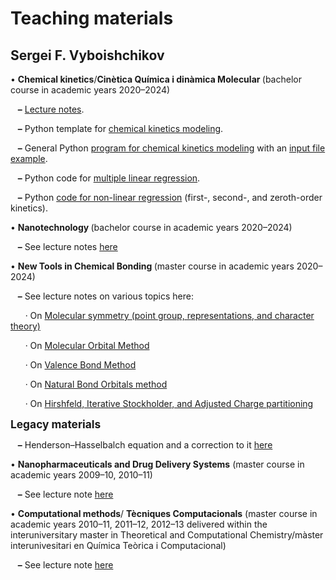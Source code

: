 # Teaching materials
## Sergei F. Vyboishchikov

<p>&bull;&nbsp;<b>Chemical kinetics</b>/<b>Cin&egrave;tica Qu&iacute;mica i din&agravemica Molecular </b>(bachelor course in academic years 2020&ndash;2024)</p>
<p>&nbsp;&nbsp; <b>&ndash;</b> <a href="http://github.com/vyboishchikov/Teaching_Materials/blob/KINETICS/Lecture-Notes.pdf">Lecture notes</a>.</p>
<p>&nbsp;&nbsp; <b>&ndash;</b> Python template for <a href="http://github.com/vyboishchikov/Teaching_Materials/blob/KINETICS/Modeling.py">chemical kinetics modeling</a>.
<p>&nbsp;&nbsp; <b>&ndash;</b> General Python <a href="http://github.com/vyboishchikov/Teaching_Materials/blob/KINETICS/Kinetics.py">program for chemical kinetics modeling</a> with an <a href="http://github.com/vyboishchikov/Teaching_Materials/blob/KINETICS/input.inp">input file example</a>.
</p><p>&nbsp;&nbsp; <b>&ndash;</b> Python code for <a href="http://github.com/vyboishchikov/Teaching_Materials/blob/KINETICS/multilinear-regression.py">multiple linear regression</a>.</p>
</p><p>&nbsp;&nbsp; <b>&ndash;</b> Python <a href="http://github.com/vyboishchikov/Teaching_Materials/blob/KINETICS/Non-Linear-regression.py">code for non-linear regression</a> (first-, second-, and zeroth-order kinetics).</p>
<p>&bull;&nbsp;<b>Nanotechnology </b>(bachelor course in academic years 2020&ndash;2024)</p>
<p>&nbsp;&nbsp; <b>&ndash;</b> See lecture notes <a href="http://github.com/vyboishchikov/Teaching_Materials/blob/NANOTECHNOLOGY/Nano-lectures.pdf">here</a></p>
<p>&bull;&nbsp;<b>New Tools in Chemical Bonding </b>(master course in academic years 2020&ndash;2024)</p>
<p>&nbsp;&nbsp; <b>&ndash;</b> See lecture notes on various topics here:</p>
<p>&nbsp;&nbsp;&nbsp;&nbsp;&nbsp; &middot; On <a href="http://github.com/vyboishchikov/Teaching_Materials/blob/NEW-TOOLS/Symmetry.pdf">Molecular symmetry (point group, representations, and character theory)</a></p>
<p>&nbsp;&nbsp;&nbsp;&nbsp;&nbsp; &middot; On <a href="http://github.com/vyboishchikov/Teaching_Materials/blob/NEW-TOOLS/MO.pdf">Molecular Orbital Method</a></p>
<p>&nbsp;&nbsp;&nbsp;&nbsp;&nbsp; &middot; On <a href="http://github.com/vyboishchikov/Teaching_Materials/blob/NEW-TOOLS/VB.pdf">Valence Bond Method</a></p>
<p>&nbsp;&nbsp;&nbsp;&nbsp;&nbsp; &middot; On <a href="http://github.com/vyboishchikov/Teaching_Materials/blob/NEW-TOOLS/NBO.pdf">Natural Bond Orbitals method</a></p>
<p>&nbsp;&nbsp;&nbsp;&nbsp;&nbsp; &middot; On <a href="http://github.com/vyboishchikov/Teaching_Materials/blob/NEW-TOOLS/HirshfeldACP.pdf">Hirshfeld, Iterative Stockholder, and Adjusted Charge partitioning</a></p>
<p><b><span style='font-size:13pt'>Legacy materials</span></b></p>
<p>&nbsp;&nbsp; <b>&ndash;</b> Henderson&ndash;Hasselbalch equation and a correction to it <a href="http://github.com/vyboishchikov/Teaching_Materials/blob/QUIMICA/Henderson-Hasselbalch.pdf">here</a></p>
<p>&bull;&nbsp;<b>Nanopharmaceuticals and Drug Delivery Systems</b> (master course in academic years 2009&ndash;10, 2010&ndash;11)</p>
<p>&nbsp;&nbsp; <b>&ndash;</b> See lecture note <a href="http://github.com/vyboishchikov/Teaching_Materials/blob/NANOPHARMA/Nanopharma-Notes.pdf">here</a></p>
<p>&bull;&nbsp;<b>Computational methods</b>/ <b>T&egrave;cniques Computacionals</b> (master course in academic years 2010&ndash;11, 2011&ndash;12, 2012&ndash;13 delivered
within the interuniversitary master in Theoretical and Computational
Chemistry/m&agrave;ster interunivesitari en Qu&iacute;mica Te&ograve;rica i Computacional)</p>
<p>&nbsp;&nbsp; <b>&ndash;</b> See lecture note <a href="http://github.com/vyboishchikov/Teaching_Materials/blob/PROGRA">here</a></p>
</div>
</body>
</html>
